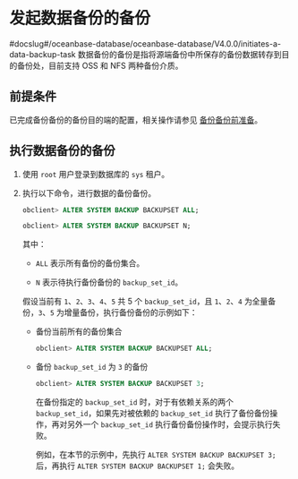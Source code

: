 发起数据备份的备份 
==============================
#docslug#/oceanbase-database/oceanbase-database/V4.0.0/initiates-a-data-backup-task
数据备份的备份是指将源端备份中所保存的备份数据转存到目的备份处，目前支持 OSS 和 NFS 两种备份介质。

前提条件 
-------------------------

已完成备份备份的备份目的端的配置，相关操作请参见 [备份备份前准备](../2.command-line-backup-backup-cluster-level/1.backup-preparation.md)。

执行数据备份的备份 
------------------------------

1. 使用 `root` 用户登录到数据库的 `sys` 租户。

   

2. 执行以下命令，进行数据的备份备份。

   ```sql
   obclient> ALTER SYSTEM BACKUP BACKUPSET ALL;
   
   obclient> ALTER SYSTEM BACKUP BACKUPSET N;
   ```

   

   其中：
   * `ALL` 表示所有备份的备份集合。

     
   
   * `N` 表示待执行备份备份的 `backup_set_id`。

     
   

   

   假设当前有 `1`、`2`、`3`、`4`、`5` 共 5 个 `backup_set_id`，且 `1`、`2`、`4` 为全量备份，`3`、`5` 为增量备份，执行备份备份的示例如下：
   * 备份当前所有的备份集合

     ```sql
     obclient> ALTER SYSTEM BACKUP BACKUPSET ALL;
     ```

     
   
   * 备份 `backup_set_id` 为 `3` 的备份

     ```sql
     obclient> ALTER SYSTEM BACKUP BACKUPSET 3;
     ```

     

     在备份指定的 `backup_set_id` 时，对于有依赖关系的两个 `backup_set_id`，如果先对被依赖的 `backup_set_id` 执行了备份备份操作，再对另外一个 `backup_set_id` 执行备份备份操作时，会提示执行失败。

     例如，在本节的示例中，先执行 `ALTER SYSTEM BACKUP BACKUPSET 3;` 后，再执行 `ALTER SYSTEM BACKUP BACKUPSET 1;` 会失败。
     
   

   



